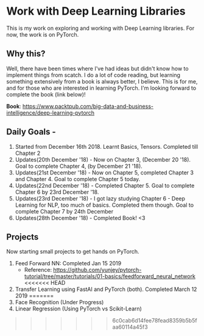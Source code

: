 # Work with Deep Learning Libraries

This is my work on exploring and working with Deep Learning libraries. For now,
the work is on PyTorch.

## Why this?

Well, there have been times where I've had ideas but didn't know how to implement things from scatch. I do a lot of code reading, but learning something extensively from a book is always better, I believe. This is for me, and for those who are interested in learning PyTorch. I'm looking forward to complete the book (link below)!

**Book**: https://www.packtpub.com/big-data-and-business-intelligence/deep-learning-pytorch

## Daily Goals -

1. Started from December 16th 2018. Learnt Basics, Tensors. Completed till Chapter 2
2. Updates(20th December '18) - Now on Chapter 3, (December 20 '18). Goal to complete Chapter 4, (by December 21 '18).
3. Updates(21st December '18) - Now on Chapter 5, completed Chapter 3 and Chapter 4. Goal to complete Chapter 5 today.
4. Updates(22nd December '18) - Completed Chapter 5. Goal to complete Chapter 6 by 23rd December '18.
5. Updates(23rd December '18) - I got lazy studying Chapter 6 - Deep Learning for NLP, too much of basics. Completed them though. Goal to complete Chapter 7 by 24th December
6. Updates(28th December '18) - Completed Book! <3 

## Projects

Now starting small projects to get hands on PyTorch.

1. Feed Forward NN: Completed Jan 15 2019
    * Reference: https://github.com/yunjey/pytorch-tutorial/tree/master/tutorials/01-basics/feedforward_neural_network
<<<<<<< HEAD
2. Transfer Learning using FastAI and PyTorch (both). Completed March 12 2019
=======
2. Face Recognition (Under Progress)
3. Linear Regression (Using PyTorch vs Scikit-Learn)
>>>>>>> 6c0cab6d14fee78fead8359b5b5faa60114a45f3

